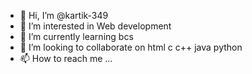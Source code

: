 - 👋 Hi, I’m @kartik-349
- 👀 I’m interested in Web development
- 🌱 I’m currently learning bcs 
- 💞️ I’m looking to collaborate on html c c++ java python
- 📫 How to reach me ...

<!---
kartik-349/kartik-349 is a ✨ special ✨ repository because its `README.md` (this file) appears on your GitHub profile.
You can click the Preview link to take a look at your changes.
--->
